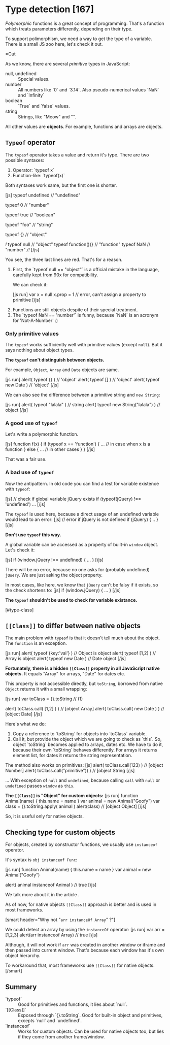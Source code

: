 
# Type detection  [167]

<i>Polymorphic</i> functions is a great concept of programming. That's a function which treats parameters differently, depending on their type. 

To support polimorphism, we need a way to get the type of a variable. There is a small JS zoo here, let's check it out.

=Cut

As we know, there are several <i>primitive</i> types in JavaScript:
<dl>
<dt>null, undefined</dt>
<dd>Special values.</dd>
<dt>number</dt>
<dd>All numbers like `0` and `3.14`. Also pseudo-numerical values `NaN` and `Infinity`</dd>
<dt>boolean</dt>
<dd>`True` and `false` values.</dd>
<dt>string</dt>
<dd>Strings, like "Meow" and "".</dd>
</dl>

All other values are <b>objects</b>. For example, functions and arrays are objects.


## `Typeof` operator   

The `typeof` operator takes a value and return it's type. There are two possible syntaxes:
<ol>
<li>Operator: `typeof x`</li>
<li>Function-like: `typeof(x)`</li>
</ol>

Both syntaxes work same, but the first one is shorter.

[js]
typeof undefined // "undefined" 

typeof 0    // "number" 
 
typeof true // "boolean" 

typeof "foo" // "string" 

typeof {} // "object" 

*!*
typeof null  // "object" 
typeof function(){} // "function" 
typeof NaN  // "number"
*/!*
[/js]

You see, the three last lines are red. That's for a reason.

<ol>
<li>First, the `typeof null == "object"` is a official mistake in the language, carefully kept from 90x for compatibility. 

We can check it:

[js run]
var x = null
x.prop = 1 // error, can't assign a property to primitive
[/js]
</li>
<li>Functions are still objects despite of their special treatment.</li>
<li>The `typeof NaN == 'number'` is funny, because `NaN` is an acronym for 'Not-A-Number' :)</li>
</ol>


### Only primitive values   

The `typeof` works sufficiently well with primitive values (except `null`). But it says nothing about object types.

<b>The `typeof` can't distinguish between objects.</b>

For example, `Object`, `Array` and `Date` objects are same.

[js run]
alert( typeof {} ) // 'object'
alert( typeof [] ) // 'object'
alert( typeof new Date ) // 'object'
[/js]

We can also see the difference between a primitive string and `new String`:

[js run]
alert( typeof "lalala" ) // string
alert( typeof new String("lalala") ) // object
[/js]


### A good use of `typeof`   

Let's write a polymorphic function.

[js]
function f(x) {
 if (typeof x == 'function') {
    ... // in case when x is a function
  } else {
    ... // in other cases
  }
}
[/js]

That was a fair use.


### A bad use of `typeof`   

Now the antipattern. In old code you can find a test for variable existence with `typeof`:

[js]
// check if global variable jQuery exists
if (typeof(jQuery) !== 'undefined') ...
[/js]

The `typeof` is used here, because a direct usage of an undefined variable would lead to an error:
[js]
// error if jQuery is not defined
if (jQuery) { .. }
[/js]

<b>Don't use `typeof` this way.</b>

A global variable can be accessed as a property of built-in `window` object. Let's check it:

[js]
if (window.jQuery !== undefined) { ... }
[/js]

There will be no error, because no one asks for (probably undefined) `jQuery`. We are just asking the object property.

In most cases, like here, we know that `jQuery` can't be falsy if it exists, so the check shortens to:
[js]
if (window.jQuery) { ... }
[/js]

<b>The `typeof` shouldn't be used to check for variable existance.</b>

[#type-class]


## `[[Class]]` to differ between native objects   

The main problem with `typeof` is that it doesn't tell much about the object. The `function` is an exception.

[js run]
alert( typeof {key:'val'} ) // Object is object
alert( typeof [1,2] ) // Array is object
alert( typeof new Date ) // Date object
[/js]

<b>Fortunately, there is a hidden `[[Class]]` property in all JavaScript native objects.</b> It equals "Array" for arrays, "Date" for dates etc.

This property is not accessible directly, but `toString`, borrowed from native `Object` returns it with a small wrapping:

[js run]
var toClass = {}.toString // (1)

alert( toClass.call( [1,2] ) ) // [object Array]
alert( toClass.call( new Date ) ) // [object Date]
[/js]

Here's what we do:
<ol>
<li>Copy a reference to `toString` for objects into `toClass` variable.</li>
<li>Call it, but provide the object which we are going to check as `this`. So, object `toString` becomes applied to arrays, dates etc. We have to do it, because their own `toString` behaves differently. For arrays it returns element list, for dates it returns the string representation.</li>
</ol>

The method also works on primitives:
[js]
alert( toClass.call(123) ) // [object Number]
alert( toClass.call("primitive")) ) // [object String
[/js]

... With exception of `null` and `undefined`, because calling `call` with `null` or `undefined` passes `window` as `this`. 

<b>The `[[Class]]` is "Object" for custom objects:</b>
[js run]
function Animal(name) { 
  this.name = name
}
var animal = new Animal("Goofy")
var class = {}.toString.apply( animal )
alert(class) // [object Object]
[/js]

So, it is useful only for native objects. 


## Checking type for custom objects   

For objects, created by constructor functions, we usually use `instanceof` operator.

It's syntax is `obj instanceof Func`:

[js run]
function Animal(name) { 
  this.name = name
}
var animal = new Animal("Goofy")

alert( animal instanceof Animal ) // true
[/js]

We talk more about it in the article [](#instanceof).

As of now, for native objects `[[Class]]` approach is better and is used in most frameworks.

[smart header="Why not &quot;`arr instanceOf Array`&quot; ?"]

We could detect an array by using the `instanceOf` operator:
[js run]
var arr = [1,2,3]
alert(arr instanceof Array) // true
[/js]

Although, it will not work if `arr` was created in another window or iframe and then passed into current window. That's because each window has it's own object hierarchy.

To workaround that, most frameworks use `[[Class]]` for native objects.
[/smart]




## Summary   

<dl>
<dt>`typeof`</dt>
<dd>Good for primitives and functions, it lies about `null`.</dd>
<dt>`[[Class]]`</dt>
<dd>Exposed through `{}.toString`. Good for built-in object and primitives, excepts `null` and `undefined`.</dd>
<dt>`instanceof`</dt>
<dd>Works for custom objects. Can be used for native objects too, but lies if they come from another frame/window.</dd>
</dl>

